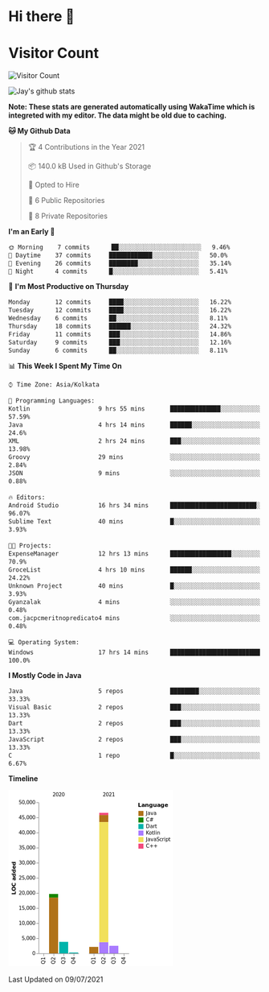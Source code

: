 # Hi there 👋 

# Visitor Count
![Visitor Count](https://profile-counter.glitch.me/jay-buddhdev/count.svg)

![Jay's github stats](https://github-readme-stats.vercel.app/api?username=jay-buddhdev&show_icons=true&theme=chartreuse-dark)

**Note: These stats are generated automatically using WakaTime which is integreted with my editor. The data might be old due to caching.**

<!--START_SECTION:waka-->
**🐱 My Github Data** 

> 🏆 4 Contributions in the Year 2021
 > 
> 📦 140.0 kB Used in Github's Storage 
 > 
> 💼 Opted to Hire
 > 
> 📜 6 Public Repositories 
 > 
> 🔑 8 Private Repositories  
 > 
**I'm an Early 🐤** 

```text
🌞 Morning    7 commits      ██░░░░░░░░░░░░░░░░░░░░░░░   9.46% 
🌆 Daytime    37 commits     ████████████░░░░░░░░░░░░░   50.0% 
🌃 Evening    26 commits     ████████░░░░░░░░░░░░░░░░░   35.14% 
🌙 Night      4 commits      █░░░░░░░░░░░░░░░░░░░░░░░░   5.41%

```
📅 **I'm Most Productive on Thursday** 

```text
Monday       12 commits     ████░░░░░░░░░░░░░░░░░░░░░   16.22% 
Tuesday      12 commits     ████░░░░░░░░░░░░░░░░░░░░░   16.22% 
Wednesday    6 commits      ██░░░░░░░░░░░░░░░░░░░░░░░   8.11% 
Thursday     18 commits     ██████░░░░░░░░░░░░░░░░░░░   24.32% 
Friday       11 commits     ███░░░░░░░░░░░░░░░░░░░░░░   14.86% 
Saturday     9 commits      ███░░░░░░░░░░░░░░░░░░░░░░   12.16% 
Sunday       6 commits      ██░░░░░░░░░░░░░░░░░░░░░░░   8.11%

```


📊 **This Week I Spent My Time On** 

```text
⌚︎ Time Zone: Asia/Kolkata

💬 Programming Languages: 
Kotlin                   9 hrs 55 mins       ██████████████░░░░░░░░░░░   57.59% 
Java                     4 hrs 14 mins       ██████░░░░░░░░░░░░░░░░░░░   24.6% 
XML                      2 hrs 24 mins       ███░░░░░░░░░░░░░░░░░░░░░░   13.98% 
Groovy                   29 mins             ░░░░░░░░░░░░░░░░░░░░░░░░░   2.84% 
JSON                     9 mins              ░░░░░░░░░░░░░░░░░░░░░░░░░   0.88%

🔥 Editors: 
Android Studio           16 hrs 34 mins      ████████████████████████░   96.07% 
Sublime Text             40 mins             █░░░░░░░░░░░░░░░░░░░░░░░░   3.93%

🐱‍💻 Projects: 
ExpenseManager           12 hrs 13 mins      █████████████████░░░░░░░░   70.9% 
GroceList                4 hrs 10 mins       ██████░░░░░░░░░░░░░░░░░░░   24.22% 
Unknown Project          40 mins             █░░░░░░░░░░░░░░░░░░░░░░░░   3.93% 
Gyanzalak                4 mins              ░░░░░░░░░░░░░░░░░░░░░░░░░   0.48% 
com.jacpcmeritnopredicato4 mins              ░░░░░░░░░░░░░░░░░░░░░░░░░   0.48%

💻 Operating System: 
Windows                  17 hrs 14 mins      █████████████████████████   100.0%

```

**I Mostly Code in Java** 

```text
Java                     5 repos             ████████░░░░░░░░░░░░░░░░░   33.33% 
Visual Basic             2 repos             ███░░░░░░░░░░░░░░░░░░░░░░   13.33% 
Dart                     2 repos             ███░░░░░░░░░░░░░░░░░░░░░░   13.33% 
JavaScript               2 repos             ███░░░░░░░░░░░░░░░░░░░░░░   13.33% 
C                        1 repo              █░░░░░░░░░░░░░░░░░░░░░░░░   6.67%

```


**Timeline**

![Chart not found](https://raw.githubusercontent.com/jay-buddhdev/jay-buddhdev/master/charts/bar_graph.png) 


 Last Updated on 09/07/2021
<!--END_SECTION:waka-->



